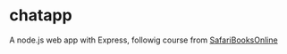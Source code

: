 # chatapp

A node.js web app with Express, followig course from [SafariBooksOnline](https://www.safaribooksonline.com/library/view/nodejs-web-apps/9781491958940/)
